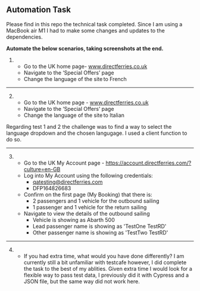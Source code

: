 ## Automation Task

Please find in this repo the technical task completed. Since I am using a MacBook air M1 I had to make some changes and updates to the dependencies.

**Automate the below scenarios, taking screenshots at the end.**
    

1. - Go to the UK home page- www.directferries.co.uk
   - Navigate to the ‘Special Offers’ page
   - Change the language of the site to French

---

2. - Go to the UK home page - www.directferries.co.uk
   - Navigate to the ‘Special Offers’ page 
   - Change the language of the site to Italian


Regarding test 1 and 2 the challenge was to find a way to select the language dropdown and the chosen langugage. I used a client function to do so.


---
3. - Go to the UK My Account page - https://account.directferries.com/?culture=en-GB
   - Log into My Account using the following credentials:
      - qatesting@directferries.com
      - DFP164826683
   - Confirm on the first page (My Booking) that there is:
      - 2 passengers and 1 vehicle for the outbound sailing 
      - 1 passenger and 1 vehicle for the return sailing
   - Navigate to view the details of the outbound sailing
      - Vehicle is showing as Abarth 500
      - Lead passenger name is showing as 'TestOne TestRD'
      - Other passenger name is showing as 'TestTwo TestRD'

---
4. - If you had extra time, what would you have done differently?
I am currently still a bit unfamiliar with testcafe however, I did complete the task to the best of my ablities. Given extra time I would look for a flexible way to pass test data, I previously did it with Cypress and a JSON file, but the same way did not work here.
